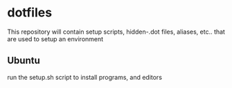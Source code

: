 # dotfiles

This repository will contain setup scripts, hidden-.dot files, aliases, etc.. that are used to setup an environment

## Ubuntu 

run the setup.sh script to install programs, and editors
